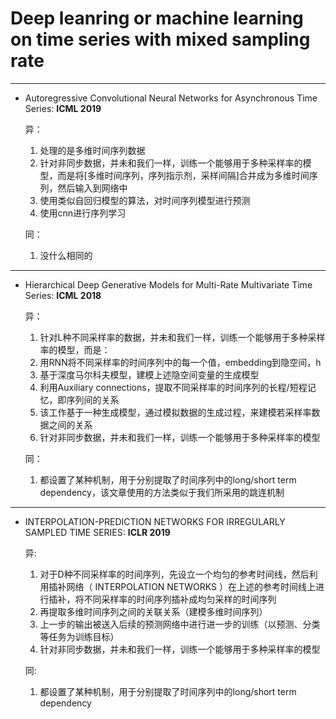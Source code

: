 # Deep leanring or machine learning on time series with mixed sampling rate

----

+ Autoregressive Convolutional Neural Networks for Asynchronous Time Series: **ICML 2019**

  异：
  
  1. 处理的是多维时间序列数据
  2. 针对非同步数据，并未和我们一样，训练一个能够用于多种采样率的模型，而是将[多维时间序列，序列指示剂，采样间隔]合并成为多维时间序列，然后输入到网络中
  3. 使用类似自回归模型的算法，对时间序列模型进行预测
  4. 使用cnn进行序列学习

  同：
  
  1. 没什么相同的
  
-----------

+ Hierarchical Deep Generative Models for Multi-Rate Multivariate Time Series: **ICML 2018**

  异：
  
  1. 针对L种不同采样率的数据，并未和我们一样，训练一个能够用于多种采样率的模型，而是：
    1. 用RNN将不同采样率的时间序列中的每一个值，embedding到隐空间，h
    2. 基于深度马尔科夫模型，建模上述隐空间变量的生成模型
    3. 利用Auxiliary connections，提取不同采样率的时间序列的长程/短程记忆，即序列间的关系
  2. 该工作基于一种生成模型，通过模拟数据的生成过程，来建模若采样率数据之间的关系
  3. 针对非同步数据，并未和我们一样，训练一个能够用于多种采样率的模型

  同：
  
  1. 都设置了某种机制，用于分别提取了时间序列中的long/short term dependency，该文章使用的方法类似于我们所采用的跳连机制
  
----------------

+ INTERPOLATION-PREDICTION NETWORKS FOR IRREGULARLY SAMPLED TIME SERIES: **ICLR 2019**

  异:
  
  1. 对于D种不同采样率的时间序列，先设立一个均匀的参考时间线，然后利用插补网络（ INTERPOLATION NETWORKS ）在上述的参考时间线上进行插补，将不同采样率的时间序列插补成均匀采样的时间序列
  2. 再提取多维时间序列之间的关联关系（建模多维时间序列）
  3. 上一步的输出被送入后续的预测网络中进行进一步的训练（以预测、分类等任务为训练目标）
  4. 针对非同步数据，并未和我们一样，训练一个能够用于多种采样率的模型

  同:
  
  1. 都设置了某种机制，用于分别提取了时间序列中的long/short term dependency


